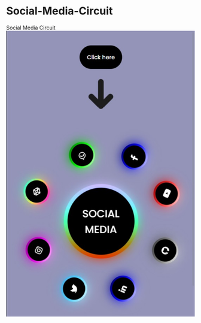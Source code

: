 # Social-Media-Circuit
Social Media Circuit
![](https://github.com/AbrarKhalil26/Social-Media-Circuit/blob/main/Social-Media.jpeg)
